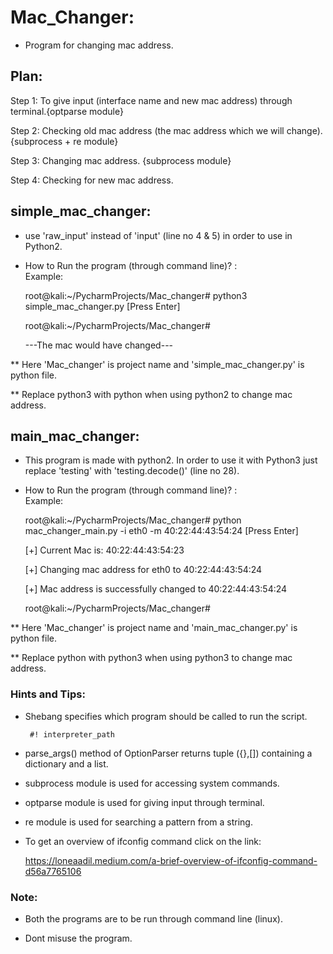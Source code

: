 # Mac_Changer:

  - Program for changing mac address.
  
## Plan:

 Step 1: To give input (interface name and new mac address) through terminal.{optparse module}
 
 Step 2: Checking old mac address (the mac address which we will change).{subprocess + re module}
 
 Step 3: Changing mac address. {subprocess module}
 
 Step 4: Checking for new mac address. 

## simple_mac_changer:
  
  - use 'raw_input' instead of 'input' (line no 4 &  5) in order to
    use in Python2.
	
  - How to Run the program (through command line)? :
    <br/> Example:

	root@kali:~/PycharmProjects/Mac_changer# python3 simple_mac_changer.py 
	[Press Enter]
	
	root@kali:~/PycharmProjects/Mac_changer# 
	
	---The mac would have changed---
	
  ** Here 'Mac_changer' is project name and 'simple_mac_changer.py' is python file.
    
  ** Replace python3 with python when using python2 to change mac address.

	
## main_mac_changer:

  - This program is made with python2. In order to use it with Python3 
    just replace 'testing' with 'testing.decode()' (line no 28).
  
  - How to Run the program (through command line)? :
    <br/> Example:
  
    root@kali:~/PycharmProjects/Mac_changer# python mac_changer_main.py -i eth0 -m 40:22:44:43:54:24 
	[Press Enter]

    [+] Current Mac is: 40:22:44:43:54:23

    [+] Changing mac address for eth0 to 40:22:44:43:54:24

    [+] Mac address is successfully changed to 40:22:44:43:54:24

    root@kali:~/PycharmProjects/Mac_changer# 
	
  ** Here 'Mac_changer' is project name and 'main_mac_changer.py' is python file.
    
  ** Replace python with python3 when using python3 to change mac address.

### Hints and Tips:

 - Shebang specifies which program should be called to run the script.
 
		#! interpreter_path
 - parse_args() method of OptionParser returns tuple ({},[]) containing a dictionary and a list.
 - subprocess module is used for accessing system commands. 
 - optparse module is used for giving input through terminal.
 - re module is used for searching a pattern from a string.
 - To get an overview of ifconfig command click on the link:
 
   https://loneaadil.medium.com/a-brief-overview-of-ifconfig-command-d56a7765106
 
### Note: 
 - Both the programs are to be run through command line (linux).
 
 - Dont misuse the program.
  
